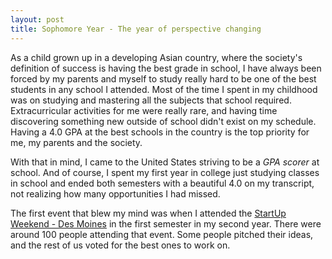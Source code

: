 ```yaml
---
layout: post
title: Sophomore Year - The year of perspective changing
---
```


As a child grown up in a developing Asian country, where the society's definition of success is having the best grade in school, I have always been forced by my parents and myself to study really hard to be one of the best students in any school I attended. Most of the time I spent in my childhood was on studying and mastering all the subjects that school required. Extracurricular activities for me were really rare, and having time discovering something new outside of school didn't exist on my schedule. Having a 4.0 GPA at the best schools in the country is the top priority for me, my parents and the society.

With that in mind, I came to the United States striving to be a *GPA scorer* at school. And of course, I spent my first year in college just studying classes in school and ended both semesters with a beautiful 4.0 on my transcript, not realizing how many opportunities I had missed.

The first event that blew my mind was when I attended the [StartUp Weekend - Des Moines](http://dsm.startupweekend.org/) in the first semester in my second year. There were around 100 people attending that event. Some people pitched their ideas, and the rest of us voted for the best ones to work on. 
